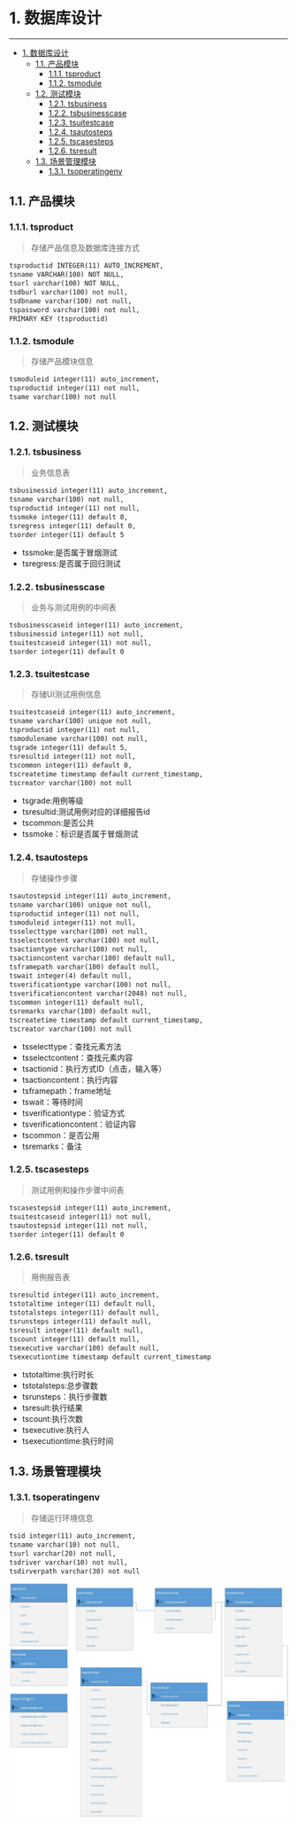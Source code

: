 # 1. 数据库设计
----

<!-- TOC -->

- [1. 数据库设计](#1-数据库设计)
    - [1.1. 产品模块](#11-产品模块)
        - [1.1.1. tsproduct](#111-tsproduct)
        - [1.1.2. tsmodule](#112-tsmodule)
    - [1.2. 测试模块](#12-测试模块)
        - [1.2.1. tsbusiness](#121-tsbusiness)
        - [1.2.2. tsbusinesscase](#122-tsbusinesscase)
        - [1.2.3. tsuitestcase](#123-tsuitestcase)
        - [1.2.4. tsautosteps](#124-tsautosteps)
        - [1.2.5. tscasesteps](#125-tscasesteps)
        - [1.2.6. tsresult](#126-tsresult)
    - [1.3. 场景管理模块](#13-场景管理模块)
        - [1.3.1. tsoperatingenv](#131-tsoperatingenv)

<!-- /TOC -->

## 1.1. 产品模块

### 1.1.1. tsproduct

> 存储产品信息及数据库连接方式

```
tsproductid INTEGER(11) AUTO_INCREMENT,
tsname VARCHAR(100) NOT NULL,
tsurl varchar(100) NOT NULL,
tsdburl varchar(100) not null,
tsdbname varchar(100) not null,
tspassword varchar(100) not null,
PRIMARY KEY (tsproductid)
```
### 1.1.2. tsmodule

> 存储产品模块信息

```
tsmoduleid integer(11) auto_increment,
tsproductid integer(11) not null,
tsame varchar(100) not null
```
## 1.2. 测试模块

### 1.2.1. tsbusiness

> 业务信息表

```
tsbusinessid integer(11) auto_increment,
tsname varchar(100) not null,
tsproductid integer(11) not null,
tssmoke integer(11) default 0,
tsregress integer(11) default 0,
tsorder integer(11) default 5
```
* tssmoke:是否属于冒烟测试
* tsregress:是否属于回归测试

### 1.2.2. tsbusinesscase

> 业务与测试用例的中间表

```
tsbusinesscaseid integer(11) auto_increment,
tsbusinessid integer(11) not null,
tsuitestcaseid integer(11) not null,
tsorder integer(11) default 0
```

### 1.2.3. tsuitestcase

> 存储UI测试用例信息

```
tsuitestcaseid integer(11) auto_increment,
tsname varchar(100) unique not null,
tsproductid integer(11) not null,
tsmodulename varchar(100) not null, 
tsgrade integer(11) default 5,
tsresultid integer(11) not null,
tscommon integer(11) default 0,
tscreatetime timestamp default current_timestamp,    
tscreator varchar(100) not null
```
* tsgrade:用例等级
* tsresultid:测试用例对应的详细报告id
* tscommon:是否公共
* tssmoke：标识是否属于冒烟测试

### 1.2.4. tsautosteps

> 存储操作步骤
```
tsautostepsid integer(11) auto_increment,
tsname varchar(100) unique not null,
tsproductid integer(11) not null,
tsmoduleid integer(11) not null,	
tsselecttype varchar(100) not null,
tsselectcontent varchar(100) not null,
tsactiontype varchar(100) not null,	
tsactioncontent varchar(100) default null,
tsframepath varchar(100) default null,
tswait integer(4) default null,
tsverificationtype varchar(100) not null,
tsverificationcontent varchar(2048) not null,
tscommon integer(11) default null,
tsremarks varchar(100) default null,
tscreatetime timestamp default current_timestamp,
tscreator varchar(100) not null
```
* tsselecttype：查找元素方法
* tsselectcontent：查找元素内容
* tsactionid：执行方式ID（点击，输入等）
* tsactioncontent：执行内容
* tsframepath：frame地址
* tswait：等待时间
* tsverificationtype：验证方式
* tsverificationcontent：验证内容
* tscommon：是否公用
* tsremarks：备注

### 1.2.5. tscasesteps

> 测试用例和操作步骤中间表

```
tscasestepsid integer(11) auto_increment,
tsuitestcaseid integer(11) not null,
tsautostepsid integer(11) not null,
tsorder integer(11) default 0
```

### 1.2.6. tsresult

> 用例报告表

```
tsresultid integer(11) auto_increment,
tstotaltime integer(11) default null,
tstotalsteps integer(11) default null,
tsrunsteps integer(11) default null,
tsresult integer(11) default null,
tscount integer(11) default null,
tsexecutive varchar(100) default null,
tsexecutiontime timestamp default current_timestamp
```
* tstotaltime:执行时长
* tstotalsteps:总步骤数
* tsrunsteps：执行步骤数
* tsresult:执行结果
* tscount:执行次数
* tsexecutive:执行人
* tsexecutiontime:执行时间

## 1.3. 场景管理模块

### 1.3.1. tsoperatingenv

> 存储运行环境信息

```
tsid integer(11) auto_increment,
tsname varchar(10) not null,
tsurl varchar(20) not null,
tsdriver varchar(10) not null,
tsdirverpath varchar(30) not null
```

![Test-Sites](/assets/Test-Sites.jpg)